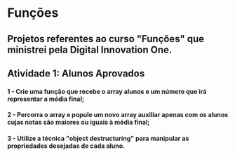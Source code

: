 # Funções
## Projetos referentes ao curso "Funções" que ministrei pela Digital Innovation One.

## Atividade 1: Alunos Aprovados
#### 1 - Crie uma função que recebe o array alunos e um número que irá representar a média final;
#### 2 - Percorra o array e popule um novo array auxiliar apenas com os alunos cujas notas são maiores ou iguais à média final;
#### 3 - Utilize a técnica "object destructuring" para manipular as propriedades desejadas de cada aluno.
